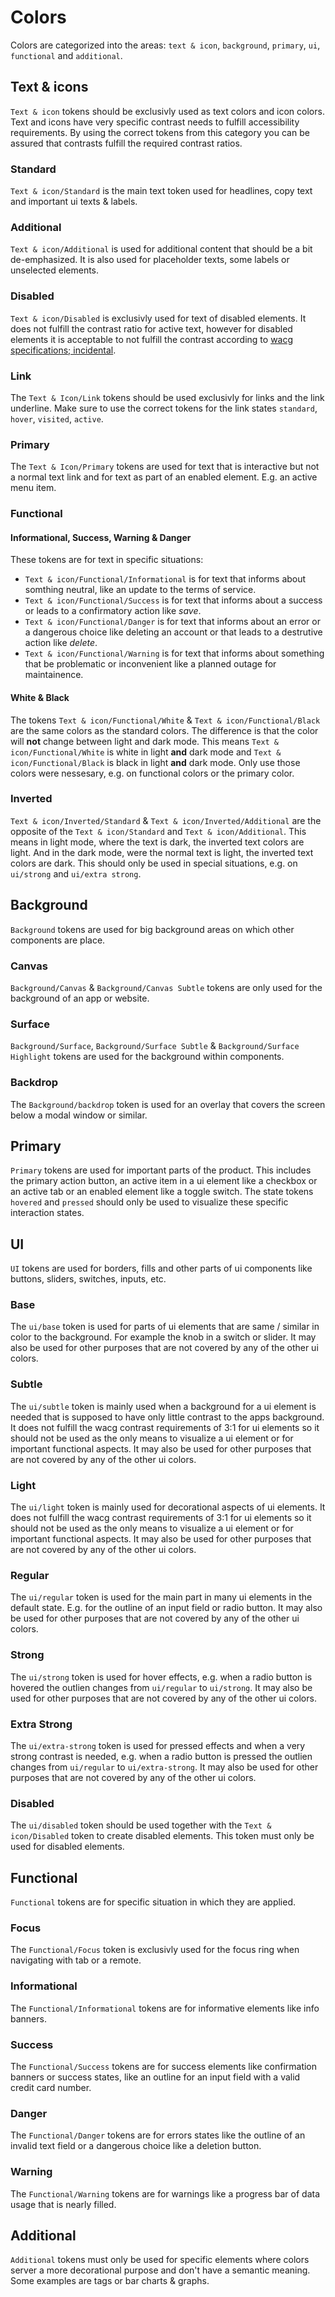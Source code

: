 # Colors

Colors are categorized into the areas: `text & icon`, `background`, `primary`, `ui`, `functional` and `additional`.

## Text & icons

`Text & icon` tokens should be exclusivly used as text colors and icon colors. Text and icons have very specific contrast needs to fulfill accessibility requirements.
By using the correct tokens from this category you can be assured that contrasts fulfill the required contrast ratios.

### Standard

`Text & icon/Standard` is the main text token used for headlines, copy text and important ui texts & labels.

### Additional

`Text & icon/Additional` is used for additional content that should be a bit de-emphasized. It is also used for placeholder texts, some labels or unselected elements.

### Disabled

`Text & icon/Disabled` is exclusivly used for text of disabled elements. It does not fulfill the contrast ratio for active text, however for disabled elements it is acceptable to not fulfill the contrast according to [wacg specifications; incidental](https://www.w3.org/WAI/WCAG21/Understanding/contrast-minimum).

### Link

The `Text & Icon/Link` tokens should be used exclusivly for links and the link underline. Make sure to use the correct tokens for the link states `standard`, `hover`, `visited`, `active`.

### Primary

The `Text & Icon/Primary` tokens are used for text that is interactive but not a normal text link and for text as part of an enabled element. E.g. an active menu item.

### Functional

#### Informational, Success, Warning & Danger

These tokens are for text in specific situations:

- `Text & icon/Functional/Informational` is for text that informs about somthing neutral, like an update to the terms of service.
- `Text & icon/Functional/Success` is for text that informs about a success or leads to a confirmatory action like _save_.
- `Text & icon/Functional/Danger` is for text that informs about an error or a dangerous choice like deleting an account or that leads to a destrutive action like _delete_.
- `Text & icon/Functional/Warning` is for text that informs about something that be problematic or inconvenient like a planned outage for maintainence.

#### White & Black

The tokens `Text & icon/Functional/White` & `Text & icon/Functional/Black` are the same colors as the standard colors. The difference is that the color will **not** change between light and dark mode.
This means `Text & icon/Functional/White` is white in light **and** dark mode and `Text & icon/Functional/Black` is black in light **and** dark mode.
Only use those colors were nessesary, e.g. on functional colors or the primary color.

### Inverted

`Text & icon/Inverted/Standard` & `Text & icon/Inverted/Additional` are the opposite of the `Text & icon/Standard` and `Text & icon/Additional`. This means in light mode, where the text is dark, the inverted text colors are light. And in the dark mode, were the normal text is light, the inverted text colors are dark. This should only be used in special situations, e.g. on `ui/strong` and `ui/extra strong`.

## Background

`Background` tokens are used for big background areas on which other components are place.

### Canvas

`Background/Canvas` & `Background/Canvas Subtle` tokens are only used for the background of an app or website.

### Surface

`Background/Surface`, `Background/Surface Subtle` & `Background/Surface Highlight` tokens are used for the background within components.

### Backdrop

The `Background/backdrop` token is used for an overlay that covers the screen below a modal window or similar.

## Primary

`Primary` tokens are used for important parts of the product. This includes the primary action button, an active item in a ui element like a checkbox or an active tab or an enabled element like a toggle switch.
The state tokens `hovered` and `pressed` should only be used to visualize these specific interaction states.

## UI

`UI` tokens are used for borders, fills and other parts of ui components like buttons, sliders, switches, inputs, etc.

### Base

The `ui/base` token is used for parts of ui elements that are same / similar in color to the background. For example the knob in a switch or slider.
It may also be used for other purposes that are not covered by any of the other ui colors.

### Subtle

The `ui/subtle` token is mainly used when a background for a ui element is needed that is supposed to have only little contrast to the apps background. It does not fulfill the wacg contrast requirements of 3:1 for ui elements so it should not be used as the only means to visualize a ui element or for important functional aspects.
It may also be used for other purposes that are not covered by any of the other ui colors.

### Light

The `ui/light` token is mainly used for decorational aspects of ui elements. It does not fulfill the wacg contrast requirements of 3:1 for ui elements so it should not be used as the only means to visualize a ui element or for important functional aspects.
It may also be used for other purposes that are not covered by any of the other ui colors.

### Regular

The `ui/regular` token is used for the main part in many ui elements in the default state. E.g. for the outline of an input field or radio button.
It may also be used for other purposes that are not covered by any of the other ui colors.

### Strong

The `ui/strong` token is used for hover effects, e.g. when a radio button is hovered the outlien changes from `ui/regular` to `ui/strong`.
It may also be used for other purposes that are not covered by any of the other ui colors.

### Extra Strong

The `ui/extra-strong` token is used for pressed effects and when a very strong contrast is needed, e.g. when a radio button is pressed the outlien changes from `ui/regular` to `ui/extra-strong`.
It may also be used for other purposes that are not covered by any of the other ui colors.

### Disabled

The `ui/disabled` token should be used together with the `Text & icon/Disabled` token to create disabled elements. This token must only be used for disabled elements.

## Functional

`Functional` tokens are for specific situation in which they are applied.

### Focus

The `Functional/Focus` token is exclusivly used for the focus ring when navigating with tab or a remote.

### Informational

The `Functional/Informational` tokens are for informative elements like info banners.

### Success

The `Functional/Success` tokens are for success elements like confirmation banners or success states, like an outline for an input field with a valid credit card number.

### Danger

The `Functional/Danger` tokens are for errors states like the outline of an invalid text field or a dangerous choice like a deletion button.

### Warning

The `Functional/Warning` tokens are for warnings like a progress bar of data usage that is nearly filled.

## Additional

`Additional` tokens must only be used for specific elements where colors server a more decorational purpose and don't have a semantic meaning.
Some examples are tags or bar charts & graphs.
